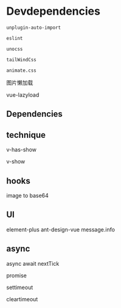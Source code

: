 # Devdependencies

    unplugin-auto-import

    eslint

    unocss

    tailWindCss

    animate.css

图片懒加载

vue-lazyload

## Dependencies

## technique

v-has-show

v-show

## hooks

image to base64

## UI

element-plus ant-design-vue message.info

## async

async await  nextTick

promise

settimeout

cleartimeout
